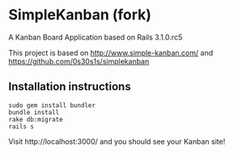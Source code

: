 # SimpleKanban (fork)

A Kanban Board Application based on Rails 3.1.0.rc5

This project is based on http://www.simple-kanban.com/ and https://github.com/0s30s1s/simplekanban


## Installation instructions

    sudo gem install bundler
    bundle install
    rake db:migrate
    rails s

Visit http://localhost:3000/ and you should see your Kanban site!

